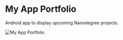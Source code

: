 # My App Portfolio

Android app to display upcoming Nanodegree projects.

![My App Portfolio](https://cloud.githubusercontent.com/assets/3099626/19503555/18ce4320-9600-11e6-8cdf-114cf2ae6590.png)
